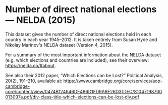 # Number of direct national elections — NELDA (2015)

This dataset gives the number of direct national elections held in each country in each year 1945–2012. It is taken entirely from Susan Hyde and Nikolay Marinov's NELDA dataset (Version 4, 2015).

For a summary of the most important information about the NELDA dataset (e.g. which elections and countries are included), see their overview: https://nelda.co/#about. 

See also their 2012 paper, “Which Elections can be Lost?” Political Analysis, 20(2), 191–210, available at: https://www.cambridge.org/core/services/aop-cambridge-core/content/view/0474B124646DF486D1FD9A8E26D31DEC/S1047198700013097a.pdf/div-class-title-which-elections-can-be-lost-div.pdf